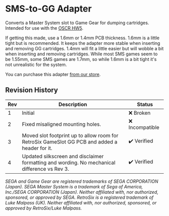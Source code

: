# SMS-to-GG Adapter
Converts a Master System slot to Game Gear for dumping cartridges. Intended for use with the [OSCR HW5](https://github.com/sanni/cartreader).

If getting this made, use a 1.6mm or 1.4mm PCB thickness. 1.6mm is a little tight but is recommended. It keeps the adapter more stable when inserting and removing GG cartridges. 1.4mm will fit a little easier but will wobble a bit when inserting and removing cartridges. While most SMS games seem to be 1.55mm, some SMS games are 1.7mm, so while 1.6mm is a bit tight it's not unrealistic for the system.

You can purchase this adapter [from our store](https://store.starshade.dev/en-gb/product/oscr-and-accessories/oscr-accessories/oscr-adapter-game-gear).

## Revision History
| Rev | Description                                                                                   | Status          |
| --- | --------------------------------------------------------------------------------------------- | --------------- |
| 1   | Initial                                                                                       | ❌ Broken       |
| 2   | Fixed misaligned mounting holes.                                                              | ❌ Incompatible |
| 3   | Moved slot footprint up to allow room for RetroSix GameSlot GG PCB and added a header for it. | ✔️ Verified     |
| 4   | Updated silkscreen and disclaimer formatting and wording. No mechanical difference vs Rev 3.  | ✔️ Verified     |

*SEGA and Game Gear are registered trademarks of SEGA CORPORATION (Japan). SEGA Master System is a trademark of Sega of America, Inc./SEGA CORPORATION (Japan). Neither affiliated with, nor authorized, sponsored, or approved by SEGA.*
*RetroSix is a registered trademark of Luke Malpass (UK). Neither affiliated with, nor authorized, sponsored, or approved by RetroSix/Luke Malpass.*

